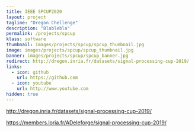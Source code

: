 ```yaml
---
title: IEEE SPCUP2020
layout: project
tagline: "Dregon Chellenge"
description: "Blablebla"
permalink: /projects/spcup
klass: software
thumbnail: images/projects/spcup/spcup_thumbnail.jpg
image: images/projects/spcup/spcup_thumbnail.jpg
banner: images/projects/spcup/spcup_banner.jpg
redirect: http://dregon.inria.fr/datasets/signal-processing-cup-2019/
links:
  - icon: github
    url: https://github.com
  - icon: youtube
    url: http://www.youtube.com
hidden: true
---
```



http://dregon.inria.fr/datasets/signal-processing-cup-2019/

 https://members.loria.fr/ADeleforge/signal-processing-cup-2019/